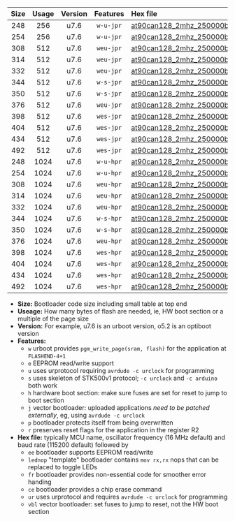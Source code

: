 |Size|Usage|Version|Features|Hex file|
|:-:|:-:|:-:|:-:|:--|
|248|256|u7.6|`w-u-jpr`|[at90can128_2mhz_250000bps_ur_vbl.hex](https://raw.githubusercontent.com/stefanrueger/urboot/main/at90can128_2mhz_250000bps_ur_vbl.hex)|
|254|256|u7.6|`w-u-jpr`|[at90can128_2mhz_250000bps_lednop_ur_vbl.hex](https://raw.githubusercontent.com/stefanrueger/urboot/main/at90can128_2mhz_250000bps_lednop_ur_vbl.hex)|
|308|512|u7.6|`weu-jpr`|[at90can128_2mhz_250000bps_ee_ur_vbl.hex](https://raw.githubusercontent.com/stefanrueger/urboot/main/at90can128_2mhz_250000bps_ee_ur_vbl.hex)|
|314|512|u7.6|`weu-jpr`|[at90can128_2mhz_250000bps_ee_lednop_ur_vbl.hex](https://raw.githubusercontent.com/stefanrueger/urboot/main/at90can128_2mhz_250000bps_ee_lednop_ur_vbl.hex)|
|332|512|u7.6|`weu-jpr`|[at90can128_2mhz_250000bps_ee_lednop_fr_ur_vbl.hex](https://raw.githubusercontent.com/stefanrueger/urboot/main/at90can128_2mhz_250000bps_ee_lednop_fr_ur_vbl.hex)|
|344|512|u7.6|`w-s-jpr`|[at90can128_2mhz_250000bps_vbl.hex](https://raw.githubusercontent.com/stefanrueger/urboot/main/at90can128_2mhz_250000bps_vbl.hex)|
|350|512|u7.6|`w-s-jpr`|[at90can128_2mhz_250000bps_lednop_vbl.hex](https://raw.githubusercontent.com/stefanrueger/urboot/main/at90can128_2mhz_250000bps_lednop_vbl.hex)|
|376|512|u7.6|`weu-jpr`|[at90can128_2mhz_250000bps_ee_lednop_fr_ce_ur_vbl.hex](https://raw.githubusercontent.com/stefanrueger/urboot/main/at90can128_2mhz_250000bps_ee_lednop_fr_ce_ur_vbl.hex)|
|398|512|u7.6|`wes-jpr`|[at90can128_2mhz_250000bps_ee_vbl.hex](https://raw.githubusercontent.com/stefanrueger/urboot/main/at90can128_2mhz_250000bps_ee_vbl.hex)|
|404|512|u7.6|`wes-jpr`|[at90can128_2mhz_250000bps_ee_lednop_vbl.hex](https://raw.githubusercontent.com/stefanrueger/urboot/main/at90can128_2mhz_250000bps_ee_lednop_vbl.hex)|
|434|512|u7.6|`wes-jpr`|[at90can128_2mhz_250000bps_ee_lednop_fr_vbl.hex](https://raw.githubusercontent.com/stefanrueger/urboot/main/at90can128_2mhz_250000bps_ee_lednop_fr_vbl.hex)|
|492|512|u7.6|`wes-jpr`|[at90can128_2mhz_250000bps_ee_lednop_fr_ce_vbl.hex](https://raw.githubusercontent.com/stefanrueger/urboot/main/at90can128_2mhz_250000bps_ee_lednop_fr_ce_vbl.hex)|
|248|1024|u7.6|`w-u-hpr`|[at90can128_2mhz_250000bps_ur.hex](https://raw.githubusercontent.com/stefanrueger/urboot/main/at90can128_2mhz_250000bps_ur.hex)|
|254|1024|u7.6|`w-u-hpr`|[at90can128_2mhz_250000bps_lednop_ur.hex](https://raw.githubusercontent.com/stefanrueger/urboot/main/at90can128_2mhz_250000bps_lednop_ur.hex)|
|308|1024|u7.6|`weu-hpr`|[at90can128_2mhz_250000bps_ee_ur.hex](https://raw.githubusercontent.com/stefanrueger/urboot/main/at90can128_2mhz_250000bps_ee_ur.hex)|
|314|1024|u7.6|`weu-hpr`|[at90can128_2mhz_250000bps_ee_lednop_ur.hex](https://raw.githubusercontent.com/stefanrueger/urboot/main/at90can128_2mhz_250000bps_ee_lednop_ur.hex)|
|332|1024|u7.6|`weu-hpr`|[at90can128_2mhz_250000bps_ee_lednop_fr_ur.hex](https://raw.githubusercontent.com/stefanrueger/urboot/main/at90can128_2mhz_250000bps_ee_lednop_fr_ur.hex)|
|344|1024|u7.6|`w-s-hpr`|[at90can128_2mhz_250000bps.hex](https://raw.githubusercontent.com/stefanrueger/urboot/main/at90can128_2mhz_250000bps.hex)|
|350|1024|u7.6|`w-s-hpr`|[at90can128_2mhz_250000bps_lednop.hex](https://raw.githubusercontent.com/stefanrueger/urboot/main/at90can128_2mhz_250000bps_lednop.hex)|
|376|1024|u7.6|`weu-hpr`|[at90can128_2mhz_250000bps_ee_lednop_fr_ce_ur.hex](https://raw.githubusercontent.com/stefanrueger/urboot/main/at90can128_2mhz_250000bps_ee_lednop_fr_ce_ur.hex)|
|398|1024|u7.6|`wes-hpr`|[at90can128_2mhz_250000bps_ee.hex](https://raw.githubusercontent.com/stefanrueger/urboot/main/at90can128_2mhz_250000bps_ee.hex)|
|404|1024|u7.6|`wes-hpr`|[at90can128_2mhz_250000bps_ee_lednop.hex](https://raw.githubusercontent.com/stefanrueger/urboot/main/at90can128_2mhz_250000bps_ee_lednop.hex)|
|434|1024|u7.6|`wes-hpr`|[at90can128_2mhz_250000bps_ee_lednop_fr.hex](https://raw.githubusercontent.com/stefanrueger/urboot/main/at90can128_2mhz_250000bps_ee_lednop_fr.hex)|
|492|1024|u7.6|`wes-hpr`|[at90can128_2mhz_250000bps_ee_lednop_fr_ce.hex](https://raw.githubusercontent.com/stefanrueger/urboot/main/at90can128_2mhz_250000bps_ee_lednop_fr_ce.hex)|

- **Size:** Bootloader code size including small table at top end
- **Useage:** How many bytes of flash are needed, ie, HW boot section or a multiple of the page size
- **Version:** For example, u7.6 is an urboot version, o5.2 is an optiboot version
- **Features:**
  + `w` urboot provides `pgm_write_page(sram, flash)` for the application at `FLASHEND-4+1`
  + `e` EEPROM read/write support
  + `u` uses urprotocol requiring `avrdude -c urclock` for programming
  + `s` uses skeleton of STK500v1 protocol; `-c urclock` and `-c arduino` both work
  + `h` hardware boot section: make sure fuses are set for reset to jump to boot section
  + `j` vector bootloader: uploaded applications *need to be patched externally*, eg, using `avrdude -c urclock`
  + `p` bootloader protects itself from being overwritten
  + `r` preserves reset flags for the application in the register R2
- **Hex file:** typically MCU name, oscillator frequency (16 MHz default) and baud rate (115200 default) followed by
  + `ee` bootloader supports EEPROM read/write
  + `lednop` "template" bootloader contains `mov rx,rx` nops that can be replaced to toggle LEDs
  + `fr` bootloader provides non-essential code for smoother error handing
  + `ce` bootloader provides a chip erase command
  + `ur` uses urprotocol and requires `avrdude -c urclock` for programming
  + `vbl` vector bootloader: set fuses to jump to reset, not the HW boot section
